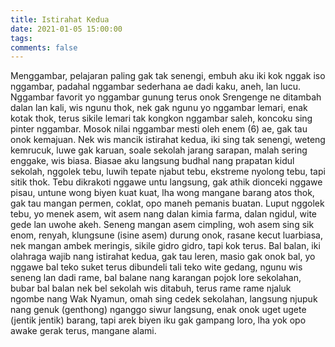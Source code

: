 ```yaml
---
title: Istirahat Kedua
date: 2021-01-05 15:00:00
tags:
comments: false
---
```

Menggambar, pelajaran paling gak tak senengi, embuh aku iki kok nggak iso nggambar, padahal nggambar sederhana ae dadi kaku, aneh, lan lucu. Nggambar favorit yo nggambar gunung terus onok Srengenge ne ditambah dalan lan kali, wis ngunu thok, nek gak ngunu yo nggambar lemari, enak kotak thok, terus sikile lemari tak kongkon nggambar saleh, koncoku sing pinter nggambar. 
Mosok nilai nggambar mesti oleh enem (6) ae, gak tau onok kemajuan. 
Nek wis mancik istirahat kedua, iki sing tak senengi, weteng kemrucuk, luwe gak karuan, soale sekolah jarang sarapan, malah sering enggake, wis biasa. Biasae aku langsung budhal nang prapatan kidul sekolah, nggolek tebu, luwih tepate njabut tebu, ekstreme nyolong tebu, tapi sitik thok. Tebu dikrakoti nggawe untu langsung, gak athik dionceki nggawe pisau, untune wong biyen kuat kuat, lha wong mangane barang atos thok, gak tau mangan permen, coklat, opo maneh pemanis buatan. 
Luput nggolek tebu, yo menek asem, wit asem nang dalan kimia farma, dalan ngidul, wite gede lan uwohe akeh. Seneng mangan asem cimpling, woh asem sing sik enom, renyah, klungsune (isine asem) durung onok, rasane kecut luarbiasa,  nek mangan ambek meringis, sikile gidro gidro, tapi kok terus. 
Bal balan, iki olahraga wajib nang istirahat kedua, gak tau leren, masio gak onok bal, yo nggawe bal teko suket terus dibundeli tali teko wite gedang, ngunu wis seneng lan dadi rame, bal balane nang karangan pojok lore sekolahan, bubar bal balan nek bel sekolah wis ditabuh, terus rame rame njaluk ngombe nang Wak Nyamun, omah sing cedek sekolahan, langsung njupuk nang genuk (genthong) nganggo siwur langsung, enak onok uget ugete (jentik jentik) barang, tapi arek biyen iku gak gampang loro, lha yok opo awake gerak terus, mangane alami.